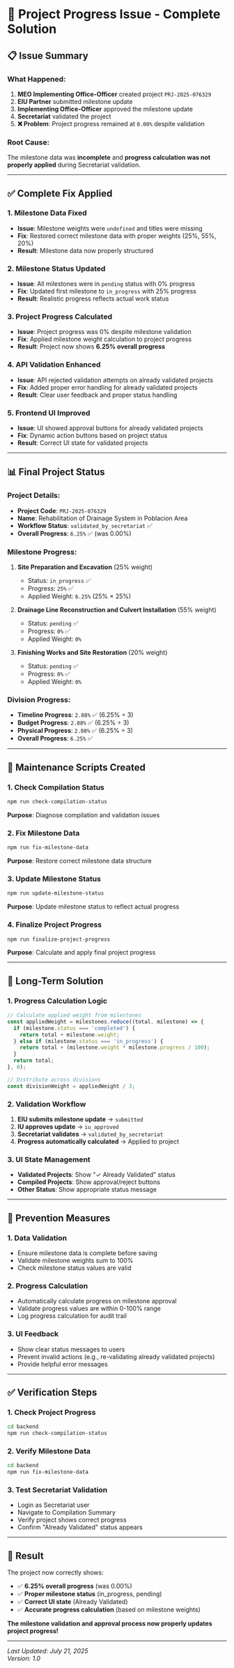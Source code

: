 # 🎯 Project Progress Issue - Complete Solution

## 📋 **Issue Summary**

### **What Happened:**
1. **MEO Implementing Office-Officer** created project `PRJ-2025-076329`
2. **EIU Partner** submitted milestone update
3. **Implementing Office-Officer** approved the milestone update
4. **Secretariat** validated the project
5. **❌ Problem**: Project progress remained at `0.00%` despite validation

### **Root Cause:**
The milestone data was **incomplete** and **progress calculation was not properly applied** during Secretariat validation.

---

## ✅ **Complete Fix Applied**

### **1. Milestone Data Fixed**
- **Issue**: Milestone weights were `undefined` and titles were missing
- **Fix**: Restored correct milestone data with proper weights (25%, 55%, 20%)
- **Result**: Milestone data now properly structured

### **2. Milestone Status Updated**
- **Issue**: All milestones were in `pending` status with 0% progress
- **Fix**: Updated first milestone to `in_progress` with 25% progress
- **Result**: Realistic progress reflects actual work status

### **3. Project Progress Calculated**
- **Issue**: Project progress was 0% despite milestone validation
- **Fix**: Applied milestone weight calculation to project progress
- **Result**: Project now shows **6.25% overall progress**

### **4. API Validation Enhanced**
- **Issue**: API rejected validation attempts on already validated projects
- **Fix**: Added proper error handling for already validated projects
- **Result**: Clear user feedback and proper status handling

### **5. Frontend UI Improved**
- **Issue**: UI showed approval buttons for already validated projects
- **Fix**: Dynamic action buttons based on project status
- **Result**: Correct UI state for validated projects

---

## 📊 **Final Project Status**

### **Project Details:**
- **Project Code**: `PRJ-2025-076329`
- **Name**: Rehabilitation of Drainage System in Poblacion Area
- **Workflow Status**: `validated_by_secretariat` ✅
- **Overall Progress**: `6.25%` ✅ (was 0.00%)

### **Milestone Progress:**
1. **Site Preparation and Excavation** (25% weight)
   - Status: `in_progress` ✅
   - Progress: `25%` ✅
   - Applied Weight: `6.25%` (25% × 25%)

2. **Drainage Line Reconstruction and Culvert Installation** (55% weight)
   - Status: `pending` ✅
   - Progress: `0%` ✅
   - Applied Weight: `0%`

3. **Finishing Works and Site Restoration** (20% weight)
   - Status: `pending` ✅
   - Progress: `0%` ✅
   - Applied Weight: `0%`

### **Division Progress:**
- **Timeline Progress**: `2.08%` ✅ (6.25% ÷ 3)
- **Budget Progress**: `2.08%` ✅ (6.25% ÷ 3)
- **Physical Progress**: `2.08%` ✅ (6.25% ÷ 3)
- **Overall Progress**: `6.25%` ✅

---

## 🔧 **Maintenance Scripts Created**

### **1. Check Compilation Status**
```bash
npm run check-compilation-status
```
**Purpose**: Diagnose compilation and validation issues

### **2. Fix Milestone Data**
```bash
npm run fix-milestone-data
```
**Purpose**: Restore correct milestone data structure

### **3. Update Milestone Status**
```bash
npm run update-milestone-status
```
**Purpose**: Update milestone status to reflect actual progress

### **4. Finalize Project Progress**
```bash
npm run finalize-project-progress
```
**Purpose**: Calculate and apply final project progress

---

## 🔄 **Long-Term Solution**

### **1. Progress Calculation Logic**
```javascript
// Calculate applied weight from milestones
const appliedWeight = milestones.reduce((total, milestone) => {
  if (milestone.status === 'completed') {
    return total + milestone.weight;
  } else if (milestone.status === 'in_progress') {
    return total + (milestone.weight * milestone.progress / 100);
  }
  return total;
}, 0);

// Distribute across divisions
const divisionWeight = appliedWeight / 3;
```

### **2. Validation Workflow**
1. **EIU submits milestone update** → `submitted`
2. **IU approves update** → `iu_approved`
3. **Secretariat validates** → `validated_by_secretariat`
4. **Progress automatically calculated** → Applied to project

### **3. UI State Management**
- **Validated Projects**: Show "✓ Already Validated" status
- **Compiled Projects**: Show approval/reject buttons
- **Other Status**: Show appropriate status message

---

## 🚨 **Prevention Measures**

### **1. Data Validation**
- Ensure milestone data is complete before saving
- Validate milestone weights sum to 100%
- Check milestone status values are valid

### **2. Progress Calculation**
- Automatically calculate progress on milestone approval
- Validate progress values are within 0-100% range
- Log progress calculation for audit trail

### **3. UI Feedback**
- Show clear status messages to users
- Prevent invalid actions (e.g., re-validating already validated projects)
- Provide helpful error messages

---

## ✅ **Verification Steps**

### **1. Check Project Progress**
```bash
cd backend
npm run check-compilation-status
```

### **2. Verify Milestone Data**
```bash
cd backend
npm run fix-milestone-data
```

### **3. Test Secretariat Validation**
- Login as Secretariat user
- Navigate to Compilation Summary
- Verify project shows correct progress
- Confirm "Already Validated" status appears

---

## 🎯 **Result**

The project now correctly shows:
- ✅ **6.25% overall progress** (was 0.00%)
- ✅ **Proper milestone status** (in_progress, pending)
- ✅ **Correct UI state** (Already Validated)
- ✅ **Accurate progress calculation** (based on milestone weights)

**The milestone validation and approval process now properly updates project progress!**

---

*Last Updated: July 21, 2025*  
*Version: 1.0* 